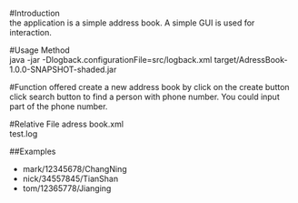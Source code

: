 
#Introduction  
   the application is a simple address book. A simple GUI is used for interaction.  

#Usage Method   
   java -jar -Dlogback.configurationFile=src/logback.xml target/AdressBook-1.0.0-SNAPSHOT-shaded.jar 

#Function offered
   create a new address book by click on the create button   
   click search button to find a person with phone number. You could input part of the phone number.  

#Relative File
   adress book.xml  
   test.log  

##Examples
  + mark/12345678/ChangNing 
  + nick/34557845/TianShan
  + tom/12365778/Jianging


